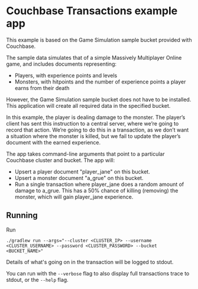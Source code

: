 # Couchbase Transactions example app
This example is based on the Game Simulation sample bucket provided with Couchbase.

The sample data simulates that of a simple Massively Multiplayer Online game, and includes documents representing:

* Players, with experience points and levels
* Monsters, with hitpoints and the number of experience points a player earns from their death

However, the Game Simulation sample bucket does not have to be installed.  This application will create all required
data in the specified bucket.

In this example, the player is dealing damage to the monster.  The player’s client has sent this instruction to a central
server, where we’re going to record that action.  We’re going to do this in a transaction, as we don’t want a situation
where the monster is killed, but we fail to update the player’s document with the earned experience.

The app takes command-line arguments that point to a particular Couchbase cluster and bucket.  The app will:

- Upsert a player document "player_jane" on this bucket.
- Upsert a monster document "a_grue" on this bucket.
- Run a single transaction where player_jane does a random amount of damage to a_grue.  This has a 50% chance of killing
  (removing) the monster, which will gain player_jane experience.

## Running
Run
```
./gradlew run --args="--cluster <CLUSTER_IP> --username <CLUSTER_USERNAME> --password <CLUSTER_PASSWORD> --bucket <BUCKET_NAME>"
```
Details of what's going on in the transaction will be logged to stdout.

You can run with the `--verbose` flag to also display full transactions trace to stdout, or the `--help` flag.

